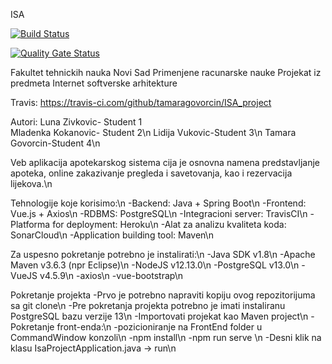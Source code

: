 ISA

[![Build Status](https://travis-ci.com/tamaragovorcin/ISA_project.svg?branch=develop)](https://travis-ci.com/tamaragovorcin/ISA_project)

[![Quality Gate Status](https://sonarcloud.io/api/project_badges/measure?project=tamaragovorcin_ISA_project&metric=alert_status)](https://sonarcloud.io/dashboard?id=tamaragovorcin_ISA_project)


Fakultet tehnickih nauka Novi Sad
Primenjene racunarske nauke
Projekat iz predmeta Internet softverske arhitekture

Travis: https://travis-ci.com/github/tamaragovorcin/ISA_project

Autori:
  Luna Zivkovic- Student 1<br />
  Mladenka Kokanovic- Student 2\n
  Lidija Vukovic-Student 3\n
  Tamara Govorcin-Student 4\n

Veb aplikacija apotekarskog sistema cija je osnovna namena predstavljanje apoteka, online zakazivanje pregleda i savetovanja, kao i rezervacija lijekova.\n

Tehnologije koje korisimo:\n
  -Backend: Java + Spring Boot\n
  -Frontend: Vue.js + Axios\n
  -RDBMS: PostgreSQL\n
  -Integracioni server: TravisCI\n
  -Platforma for deployment: Heroku\n
  -Alat za analizu kvaliteta koda: SonarCloud\n
  -Application building tool: Maven\n


Za uspesno pokretanje potrebno je instalirati:\n
  -Java SDK v1.8\n
  -Apache Maven v3.6.3 (npr Eclipse)\n
  -NodeJS v12.13.0\n
  -PostgreSQL v13.0\n
  -VueJS v4.5.9\n
  -axios\n
  -vue-bootstrap\n

Pokretanje projekta
  -Prvo je potrebno napraviti kopiju ovog repozitorijuma sa git clone\n
  -Pre pokretanja projekta potrebno je imati instaliranu PostgreSQL bazu verzije 13\n
  -Importovati projekat kao Maven project\n
  -Pokretanje front-enda:\n
    -pozicioniranje na FrontEnd folder u CommandWindow konzoli\n
    -npm install\n
    -npm run serve  \n
  -Desni klik na klasu IsaProjectApplication.java -> run\n
